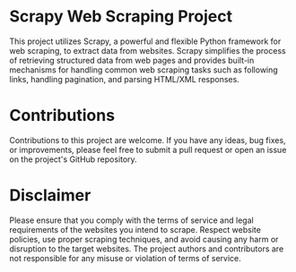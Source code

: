 # Scrapy Web Scraping Project

This project utilizes Scrapy, a powerful and flexible Python framework for web scraping, to extract data from websites. Scrapy simplifies the process of retrieving structured data from web pages and provides built-in mechanisms for handling common web scraping tasks such as following links, handling pagination, and parsing HTML/XML responses.

# Contributions

Contributions to this project are welcome. If you have any ideas, bug fixes, or improvements, please feel free to submit a pull request or open an issue on the project's GitHub repository.

# Disclaimer

Please ensure that you comply with the terms of service and legal requirements of the websites you intend to scrape. Respect website policies, use proper scraping techniques, and avoid causing any harm or disruption to the target websites. The project authors and contributors are not responsible for any misuse or violation of terms of service.
